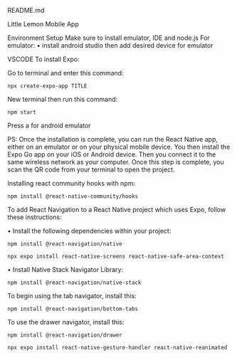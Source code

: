 README.md

Little Lemon Mobile App

Environment Setup
Make sure to install emulator, IDE and node.js
For emulator:
• install android studio then add desired device for emulator

VSCODE
To install Expo:

Go to terminal and enter this command:

    npx create-expo-app TITLE

New terminal then run this command:

    npm start

Press a for android emulator

PS: Once the installation is complete, you can run the React Native app, either on an emulator or on your physical mobile device.
You then install the Expo Go app on your iOS or Android device. Then you connect it to the same wireless network as your computer. Once this step is complete, you scan the QR code from your terminal to open the project.

Installing react community hooks with npm:

    npm install @react-native-community/hooks

To add React Navigation to a React Native project which uses Expo, follow these instructions:

• Install the following dependencies within your project:

    npm install @react-navigation/native

    npx expo install react-native-screens react-native-safe-area-context

• Install Native Stack Navigator Library:

    npm install @react-navigation/native-stack

To begin using the tab navigator, install this:

    npm install @react-navigation/bottom-tabs

To use the drawer navigator, install this:

    npm install @react-navigation/drawer

    npx expo install react-native-gesture-handler react-native-reanimated
